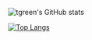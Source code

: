 ![tgreen's GitHub stats](https://github-readme-stats.vercel.app/api?username=travisbgreen&show_icons=true&theme=gruvbox)

[![Top Langs](https://github-readme-stats.vercel.app/api/top-langs/?username=travisbgreen&theme=gruvbox&hide=JavaScript)](https://github.com/anuraghazra/github-readme-stats)
